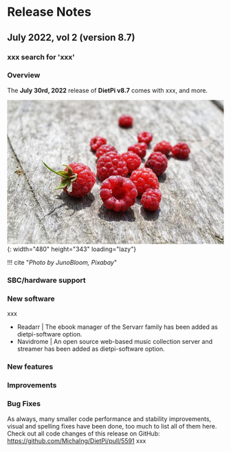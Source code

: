 # Release Notes

## July 2022, vol 2 (version 8.7)

### xxx search for 'xxx'

### Overview

The **July 30rd, 2022** release of **DietPi v8.7** comes with xxx, and more.

![raspberries on wood](../assets/images/dietpi-release-v8_7.jpg){: width="480" height="343" loading="lazy"}

!!! cite "_Photo by JunoBloom, Pixabay_"

### SBC/hardware support

### New software

xxx

- Readarr | The ebook manager of the Servarr family has been added as dietpi-software option.
- Navidrome | An open source web-based music collection server and streamer has been added as dietpi-software option.

### New features

### Improvements

### Bug Fixes

As always, many smaller code performance and stability improvements, visual and spelling fixes have been done, too much to list all of them here. Check out all code changes of this release on GitHub: <https://github.com/MichaIng/DietPi/pull/5591> xxx
